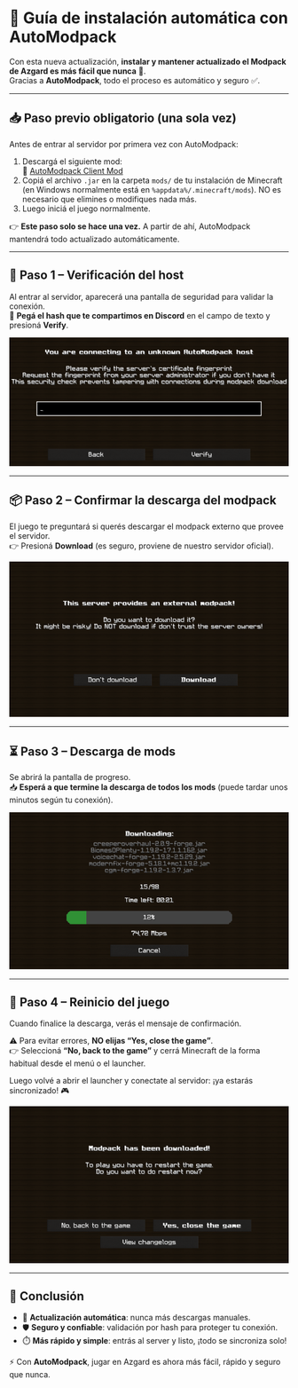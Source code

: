 # 🚀 Guía de instalación automática con AutoModpack

Con esta nueva actualización, **instalar y mantener actualizado el Modpack de Azgard es más fácil que nunca** 🎉.  
Gracias a **AutoModpack**, todo el proceso es automático y seguro ✅.

---

## 📥 Paso previo obligatorio (una sola vez)

Antes de entrar al servidor por primera vez con AutoModpack:  

1. Descargá el siguiente mod:  
   🔗 [AutoModpack Client Mod](<https://www.curseforge.com/minecraft/mc-mods/automodpack/download/6694475>)
3. Copiá el archivo `.jar` en la carpeta `mods/` de tu instalación de Minecraft  
   (en Windows normalmente está en `%appdata%/.minecraft/mods`).
   NO es necesario que elimines o modifiques nada más.  
4. Luego iniciá el juego normalmente.

👉 **Este paso solo se hace una vez.** A partir de ahí, AutoModpack mantendrá todo actualizado automáticamente.

---

## 🔑 Paso 1 – Verificación del host
Al entrar al servidor, aparecerá una pantalla de seguridad para validar la conexión.  
📌 **Pegá el hash que te compartimos en Discord** en el campo de texto y presioná **Verify**.

![Paso 1 – Verificación del hash](images/paso1.png)

---

## 📦 Paso 2 – Confirmar la descarga del modpack
El juego te preguntará si querés descargar el modpack externo que provee el servidor.  
👉 Presioná **Download** (es seguro, proviene de nuestro servidor oficial).

![Paso 2 – Confirmación de descarga](images/paso2.png)

---

## ⏳ Paso 3 – Descarga de mods
Se abrirá la pantalla de progreso.  
📥 **Esperá a que termine la descarga de todos los mods** (puede tardar unos minutos según tu conexión).

![Paso 3 – Descargando mods](images/paso3.png)

---

## 🔄 Paso 4 – Reinicio del juego
Cuando finalice la descarga, verás el mensaje de confirmación.  

⚠️ Para evitar errores, **NO elijas “Yes, close the game”**.  
👉 Seleccioná **“No, back to the game”** y cerrá Minecraft de la forma habitual desde el menú o el launcher.  

Luego volvé a abrir el launcher y conectate al servidor: ¡ya estarás sincronizado! 🎮

![Paso 4 – Reinicio después de la descarga](images/paso4.png)

---

## 🎯 Conclusión
- 🔄 **Actualización automática**: nunca más descargas manuales.  
- 🛡️ **Seguro y confiable**: validación por hash para proteger tu conexión.  
- ⏱️ **Más rápido y simple**: entrás al server y listo, ¡todo se sincroniza solo!  

⚡ Con **AutoModpack**, jugar en Azgard es ahora más fácil, rápido y seguro que nunca.  
